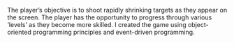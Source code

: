 The player’s objective is to shoot rapidly shrinking targets as they appear on the screen. The player has the opportunity to progress through various ‘levels’ as they become more skilled. I created the game using object-oriented programming principles and event-driven programming.
